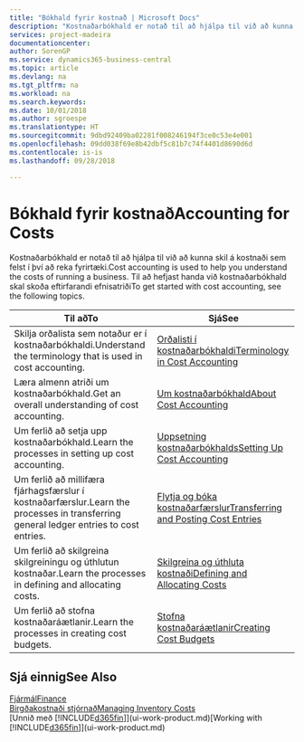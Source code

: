 ```yaml
---
title: "Bókhald fyrir kostnað | Microsoft Docs"
description: "Kostnaðarbókhald er notað til að hjálpa til við að kunna skil á kostnaði sem felst í því að reka fyrirtæki. Til að hefjast handa við kostnaðarbókhald skal skoða eftirfarandi efnisatriði"
services: project-madeira
documentationcenter: 
author: SorenGP
ms.service: dynamics365-business-central
ms.topic: article
ms.devlang: na
ms.tgt_pltfrm: na
ms.workload: na
ms.search.keywords: 
ms.date: 10/01/2018
ms.author: sgroespe
ms.translationtype: HT
ms.sourcegitcommit: 9dbd92409ba02281f008246194f3ce0c53e4e001
ms.openlocfilehash: 09dd038f69e8b42dbf5c81b7c74f4401d8690d6d
ms.contentlocale: is-is
ms.lasthandoff: 09/28/2018

---
```

# <a name="accounting-for-costs"></a><span data-ttu-id="0bec9-104">Bókhald fyrir kostnað</span><span class="sxs-lookup"><span data-stu-id="0bec9-104">Accounting for Costs</span></span>
<span data-ttu-id="0bec9-105">Kostnaðarbókhald er notað til að hjálpa til við að kunna skil á kostnaði sem felst í því að reka fyrirtæki.</span><span class="sxs-lookup"><span data-stu-id="0bec9-105">Cost accounting is used to help you understand the costs of running a business.</span></span> <span data-ttu-id="0bec9-106">Til að hefjast handa við kostnaðarbókhald skal skoða eftirfarandi efnisatriði</span><span class="sxs-lookup"><span data-stu-id="0bec9-106">To get started with cost accounting, see the following topics.</span></span>  

|<span data-ttu-id="0bec9-107">Til að</span><span class="sxs-lookup"><span data-stu-id="0bec9-107">To</span></span>|<span data-ttu-id="0bec9-108">Sjá</span><span class="sxs-lookup"><span data-stu-id="0bec9-108">See</span></span>|  
|--------|---------|  
|<span data-ttu-id="0bec9-109">Skilja orðalista sem notaður er í kostnaðarbókhaldi.</span><span class="sxs-lookup"><span data-stu-id="0bec9-109">Understand the terminology that is used in cost accounting.</span></span>|[<span data-ttu-id="0bec9-110">Orðalisti í kostnaðarbókhaldi</span><span class="sxs-lookup"><span data-stu-id="0bec9-110">Terminology in Cost Accounting</span></span>](finance-terminology-in-cost-accounting.md)|  
|<span data-ttu-id="0bec9-111">Læra almenn atriði um kostnaðarbókhald.</span><span class="sxs-lookup"><span data-stu-id="0bec9-111">Get an overall understanding of cost accounting.</span></span>|[<span data-ttu-id="0bec9-112">Um kostnaðarbókhald</span><span class="sxs-lookup"><span data-stu-id="0bec9-112">About Cost Accounting</span></span>](finance-about-cost-accounting.md)|  
|<span data-ttu-id="0bec9-113">Um ferlið að setja upp kostnaðarbókhald.</span><span class="sxs-lookup"><span data-stu-id="0bec9-113">Learn the processes in setting up cost accounting.</span></span>|[<span data-ttu-id="0bec9-114">Uppsetning kostnaðarbókhalds</span><span class="sxs-lookup"><span data-stu-id="0bec9-114">Setting Up Cost Accounting</span></span>](finance-set-up-cost-accounting.md)|  
|<span data-ttu-id="0bec9-115">Um ferlið að millifæra fjárhagsfærslur í kostnaðarfærslur.</span><span class="sxs-lookup"><span data-stu-id="0bec9-115">Learn the processes in transferring general ledger entries to cost entries.</span></span>|[<span data-ttu-id="0bec9-116">Flytja og bóka kostnaðarfærslur</span><span class="sxs-lookup"><span data-stu-id="0bec9-116">Transferring and Posting Cost Entries</span></span>](finance-transfer-and-post-cost-entries.md)|  
|<span data-ttu-id="0bec9-117">Um ferlið að skilgreina skilgreiningu og úthlutun kostnaðar.</span><span class="sxs-lookup"><span data-stu-id="0bec9-117">Learn the processes in defining and allocating costs.</span></span>|[<span data-ttu-id="0bec9-118">Skilgreina og úthluta kostnaði</span><span class="sxs-lookup"><span data-stu-id="0bec9-118">Defining and Allocating Costs</span></span>](finance-define-and-allocate-costs.md)|  
|<span data-ttu-id="0bec9-119">Um ferlið að stofna kostnaðaráætlanir.</span><span class="sxs-lookup"><span data-stu-id="0bec9-119">Learn the processes in creating cost budgets.</span></span>|[<span data-ttu-id="0bec9-120">Stofna kostnaðaráætlanir</span><span class="sxs-lookup"><span data-stu-id="0bec9-120">Creating Cost Budgets</span></span>](finance-create-cost-budgets.md)|  

## <a name="see-also"></a><span data-ttu-id="0bec9-121">Sjá einnig</span><span class="sxs-lookup"><span data-stu-id="0bec9-121">See Also</span></span>  
[<span data-ttu-id="0bec9-122">Fjármál</span><span class="sxs-lookup"><span data-stu-id="0bec9-122">Finance</span></span>](finance.md)  
[<span data-ttu-id="0bec9-123">Birgðakostnaði stjórnað</span><span class="sxs-lookup"><span data-stu-id="0bec9-123">Managing Inventory Costs</span></span>](finance-manage-inventory-costs.md)  
<span data-ttu-id="0bec9-124">[Unnið með [!INCLUDE[d365fin](includes/d365fin_md.md)]](ui-work-product.md)</span><span class="sxs-lookup"><span data-stu-id="0bec9-124">[Working with [!INCLUDE[d365fin](includes/d365fin_md.md)]](ui-work-product.md)</span></span>

